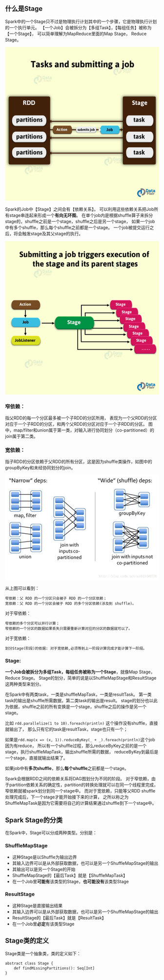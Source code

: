 ## 什么是Stage
Spark中的一个Stage只不过是物理执行计划其中的一个步骤，它是物理执行计划的一个执行单元。
【一个Job】会被拆分为【多组Task】，【每组任务】被称为【一个Stage】，
可以简单理解为MapReduce里面的Map Stage， Reduce Stage。

![sparkTaskStage01.png](img/05/sparkTaskStage01.png)

Spark的Job中【Stage】之间会有【依赖关系】。
可以利用这些依赖关系把Job所有stage串连起来形成一个**有向无环图**。
在单个job内是根据shuffle算子来拆分stage的，shuffle之前是一个stage，shuffle之后是另一个stage，
如果一个job中有多个shuffle，那么每个shuffle之前都是一个stage。
一个job被提交运行之后，将会触发stage及其父stage的执行。

![sparkStages01.png](img/05/sparkStages01.png)

### 窄依赖：
指父RDD的每一个分区最多被一个子RDD的分区所用，
表现为一个父RDD的分区对应于一个子RDD的分区，和两个父RDD的分区对应于一个子RDD的分区。
图中，map/filter和union属于第一类，对输入进行协同划分（co-partitioned）的join属于第二类。

### 宽依赖：
指子RDD的分区依赖于父RDD的所有分区，这是因为shuffle类操作，如图中的groupByKey和未经协同划分的join。

![sparkRDDDependency01.png](img/05/sparkRDDDependency01.png)

从上图可以看到：
```text
窄依赖：父 RDD 的一个分区只会被子 RDD 的一个分区依赖；
宽依赖：父 RDD 的一个分区会被子 RDD 的多个分区依赖(涉及到 shuffle)。
```

对于窄依赖：
```text
窄依赖的多个分区可以并行计算；
窄依赖的一个分区的数据如果丢失只需要重新计算对应的分区的数据就可以了。
```
对于宽依赖：
```text
划分Stage(阶段)的依据: 对于宽依赖,必须等到上一阶段计算完成才能计算下一阶段。
```

### Stage:
**一个Job会被拆分为多组Task，每组任务被称为一个Stage**，就像Map Stage，Reduce Stage。
Stage的划分，简单的说是以ShuffleMapStage和ResultStage这两种类型来划分。

在Spark中有两类task，一类是shuffleMapTask，一类是resultTask。
第一类task的输出是shuffle所需数据，第二类task的输出是result。
stage的划分也以此为依据，shuffle之前的所有变换是一个stage，shuffle之后的操作是另一个stage。

比如 `rdd.parallelize(1 to 10).foreach(println)` 这个操作没有shuffle，直接就输出了，
那么只有它的task是resultTask，stage也只有一个；

如果是`rdd.map(x => (x, 1)).reduceByKey(_ + _).foreach(println)`这个job因为有reduce，
所以有一个shuffle过程，那么reduceByKey之前的是一个stage，执行shuffleMapTask，输出shuffle所需的数据，
reduceByKey到最后是一个stage，直接就输出结果了。

如果job中有**多次shuffle**，那么**每个shuffle**之前都是一个stage。

Spark会根据RDD之间的依赖关系将DAG图划分为不同的阶段。
对于窄依赖，由于partition依赖关系的确定性，partition的转换处理就可以在同一个线程里完成，窄依赖就被spark划分到同一个stage中。
而对于宽依赖，只能等父RDD shuffle处理完成后，下一个stage才能开始接下来的计算，
之所以称之为ShuffleMapTask是因为它需要将自己的计算结果通过shuffle到下一个stage中。

## Spark Stage的分类
在Spark中，Stage可以分成两种类型。分别是：

### ShuffleMapStage
* 这种Stage是以Shuffle为输出边界
* 其输入边界可以是从外部获取数据，也可以是另一个ShuffleMapStage的输出
* 其输出可以是另一个Stage的开始
* ShuffleMapStage的【最后Task】就是【ShuffleMapTask】
* 在一个Job里**可能有**该类型的Stage，**也可能没有**该类型Stage

### ResultStage
* 这种Stage是直接输出结果
* 其输入边界可以是从外部获取数据，也可以是另一个ShuffleMapStage的输出
* ResultStage的【最后Task】就是【ResultTask】
* 在一个Job里**必定**有该类型Stage

## Stage类的定义
Stage类是一个抽象类，类的定义如下：

```text
abstract class Stage {
    def findMissingPartitions(): Seq[Int]
}
```